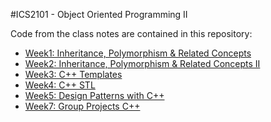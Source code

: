 #ICS2101 - Object Oriented Programming II

Code from the class notes are contained in this repository:
* [Week1: Inheritance, Polymorphism & Related Concepts](https://github.com/anyamu/ics2101/tree/master/week1)
* [Week2: Inheritance, Polymorphism & Related Concepts II](https://github.com/anyamu/ics2101/tree/master/week2)
* [Week3: C++ Templates](https://github.com/anyamu/ics2101/tree/master/week3)
* [Week4: C++ STL](https://github.com/anyamu/ics2101/tree/master/week4)
* [Week5: Design Patterns with C++](https://github.com/anyamu/ics2101/tree/master/week5)
* [Week7: Group Projects C++](https://github.com/anyamu/ics2101/tree/master/week7)
